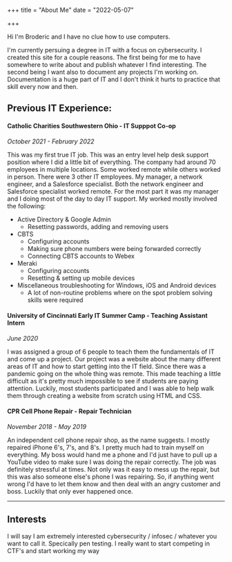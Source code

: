 +++
title = "About Me"
date = "2022-05-07"

+++

Hi I'm Broderic and I have no clue how to use computers. 

I'm currently persuing a degree in IT with a focus on cybersecurity. I created this site for a couple reasons. The first being for me to have somewhere to write about and publish whatever I find interesting. The second being I want also to document any projects I'm working on. Documentation is a huge part of IT and I don't think it hurts to practice that skill every now and then.

## Previous IT Experience:

#### Catholic Charities Southwestern Ohio - IT Supppot Co-op 

*October 2021 - February 2022*

This was my first true IT job. This was an entry level help desk support position where I did a little bit of everything. The company had around 70 employees in multiple locations. Some worked remote while others worked in person. There were 3 other IT employees. My manager, a network engineer, and a Salesforce specialist. Both the network engineer and Salesforce specialist worked remote. For the most part it was my manager and I doing most of the day to day IT support. My worked mostly involved the following: 



* Active Directory & Google Admin
	* Resetting passwords, adding and removing users
* CBTS
	* Configuring accounts 
	* Making sure phone numbers were being forwarded correctly
	* Connecting CBTS accounts to Webex
* Meraki
	* Configuring accounts
	* Resetting & setting up mobile devices 
* Miscellaneous troubleshooting for Windows, iOS and Android devices
	* A lot of non-routine problems where on the spot problem solving skills were required

#### University of Cincinnati Early IT Summer Camp - Teaching Assistant Intern

*June 2020*

I was assigned a group of 6 people to teach them the fundamentals of IT and come up a project. Our project was a website about the many different areas of IT and how to start getting into the IT field. Since there was a pandemic going on the whole thing was remote. This made teaching a little difficult as it's pretty much impossible to see if students are paying attention. Luckily, most students participated and I was able to help walk them through creating a website from scratch using HTML and CSS.

#### CPR Cell Phone Repair - Repair Technician

*November 2018 - May 2019*

An independent cell phone repair shop, as the name suggests. I mostly repaired iPhone 6's, 7's, and 8's. I pretty much had to train myself on everything. My boss would hand me a phone and I'd just have to pull up a YouTube video to make sure I was doing the repair correctly. The job was definitely stressful at times. Not only was it easy to mess up the repair, but this was also someone else's phone I was repairing. So, if anything went wrong I'd have to let them know and then deal with an angry customer and boss. Luckily that only ever happened once.

---

## Interests 

I will say I am extremely interested cybersecurity / infosec / whatever you want to call it. Specically pen testing. I really want to start competing in CTF's and start working my way 








